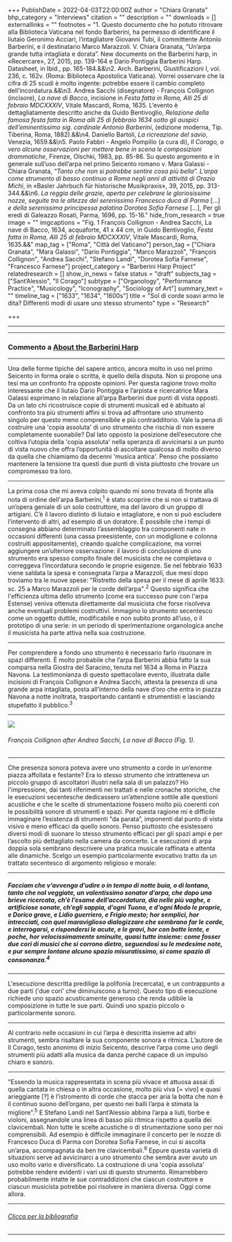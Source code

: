+++
PublishDate = 2022-04-03T22:00:00Z
author = "Chiara Granata"
bhp_category = "Interviews"
citation = ""
description = ""
downloads = []
externallinks = ""
footnotes = "1. Questo documento che ho potuto ritrovare alla Biblioteca Vaticana nel fondo Barberini, ha permesso di identificare il liutaio Geronimo Acciari, l’intagliatore Giovanni Tubi, il committente Antonio Barberini, e il destinatario Marco Marazzoli. V. Chiara Granata, “Un’arpa grande tutta intagliata e dorata”. New documents on the Barberini harp, in «Recercare», 27, 2015, pp. 139-164 e Dario Pontiggia Barberini Harp. Datasheet, in Ibid., pp. 165-184.&&\n2. Arch. Barberini, Giustificazioni I, vol. 236, c. 162v. (Roma: Biblioteca Apostolica Vaticana). Vorrei osservare che la cifra di 25 scudi è molto ingente: potrebbe essere il cambio completo dell’incordatura.&&\n3. Andrea Sacchi (disegnatore) - François Collignon (incisore), <i>La nave di Bacco</i>, incisione in <i>Festa fatta in Roma, Alli 25 di febraio MDCXXXIV</i>, Vitale Mascardi, Roma, 1635. L’evento è dettagliatamente descritto anche da Guido Bentivoglio, <i>Relazione della famosa festa fatta in Roma alli 25 di febbraio 1634 sotto gli auspici dell’eminentissimo sig. cardinale Antonio Barberini</i>, (edizione moderna, Tip. Tiberina, Roma, 1882).&&\n4. Daniello Bartoli, <i>La ricreazione del savio</i>, Venezia, 1659.&&\n5. Paolo Fabbri - Angelo Pompilio (a cura di), <i>Il Corago, o vero alcune osservazioni per mettere bene in scena le composizioni drammatiche</i>, Firenze, Olschki, 1983, pp. 85-86. Su questo argomento e in generale sull’uso dell’arpa nel primo Seicento romano v. Mara Galassi - Chiara Granata, <i>“Tanto che non si potrebbe sentire cosa più bella”. L’arpa come strumento di basso continuo a Roma negli anni di attività di Orazio Michi</i>, in «Basler Jahrbuch für historische Musikpraxis», 39, 2015, pp. 313-344.&&\n6. <i>La reggia delle grazie, aperta per celebrare le gloriosissime nozze, seguite tra le altezze del serenissimo Francesco duca di Parma</i> [...] <i>e della serenissima principessa palatina Dorotea Sofia Farnese</i> […], Per gli eredi di Galeazzo Rosati, Parma, 1696, pp. 15-16."
hide_from_research = true
image = ""
imgcaptions = "Fig. 1 François Collignon - Andrea Sacchi, La nave di Bacco, 1634, acquaforte, 41 x 44 cm, in Guido Bentivoglio, <i>Festa fatta in Roma, Alli 25 di febraio MDCXXXIV</i>, Vitale Mascardi, Roma, 1635.&&"
map_tag = ["Roma", "Città del Vaticano"]
person_tag = ["Chiara Granata", "Mara Galassi", "Dario Pontiggia", "Marco Marazzoli", "François Collignon", "Andrea Sacchi", "Stefano Landi", "Dorotea Sofia Farnese", "Francesco Farnese"]
project_category = "Barberini Harp Project"
relatedresearch = []
show_in_news = false
status = "draft"
subjects_tag = ["Sant’Alessio", "Il Corago"]
subtype = ["Organology", "Performance Practice", "Musicology", "Iconography", "Sociology of Art"]
summary_text = ""
timeline_tag = ["1633", "1634", "1600s"]
title = "Sol di corde soavi armo le dita? Differenti modi di usare uno stesso strumento"
type = "Research"

+++
***

***

### Commento a [About the Barberini Harp](https://harfenlabor.netlify.app/research/barberini-harp-project-interviews-mara-galassi-and-dario-pontiggia-about-the-barberini-harp/)

***

Una delle forme tipiche del sapere antico, ancora molto in uso nel primo Seicento in forma orale o scritta, è quello della disputa. Non si propone una tesi ma un confronto fra opposte opinioni. Per questa ragione trovo molto interessante che il liutaio <span id="person_tag">Dario Pontiggia</span> e l’arpista e ricercatrice <span id="person_tag">Mara Galassi</span> esprimano in relazione all’<span id="subjects_tag">arpa Barberini</span> due punti di vista opposti. Da un lato chi ricostruisce copie di strumenti musicali ed è abituato al confronto tra più strumenti affini si trova ad affrontare uno strumento singolo per questo meno comprensibile e più contradditorio. Vale la pena di costruire una 'copia assoluta' di uno strumento che rischia di non essere completamente suonabile? Dal lato opposto la posizione dell’esecutore che coltiva l’utopia della 'copia assoluta' nella speranza di avvicinarsi a un punto di vista nuovo che offra l’opportunità di ascoltare qualcosa di molto diverso da quella che chiamiamo da decenni 'musica antica'. Penso che possiamo mantenere la tensione tra questi due punti di vista piuttosto che trovare un compromesso tra loro.

***

La prima cosa che mi aveva colpito quando mi sono trovata di fronte alla nota di ordine dell'arpa Barberini,<sup>1</sup> è stato scoprire che si non si trattava di un’opera geniale di un solo costruttore, ma del lavoro di un gruppo di artigiani. C’è il lavoro distinto di liutaio e intagliatore, e non si può escludere l’intervento di altri, ad esempio di un doratore. È possibile che i tempi di consegna abbiano determinato l’assemblaggio tra componenti nate in occasioni differenti (una cassa preesistente, con un modiglione e colonna costruiti appositamente), creando qualche complicazione, ma vorrei aggiungere un’ulteriore osservazione: il lavoro di conclusione di uno strumento era spesso compito finale del musicista che ne completava o correggeva l’incordatura secondo le proprie esigenze. Se nel febbraio <span id="timeline_tag">1633</span> viene saldata la spesa e consegnata l’arpa a Marazzoli, due mesi dopo troviamo tra le nuove spese: "Ristretto della spesa per il mese di aprile 1633: sc. 25 a <span id="person_tag">Marco Marazzoli</span> per le corde dell’arpa"_._<sup>2</sup> Questo significa che l'efficienza ultima dello strumento (come era successo pure con l'arpa Estense) veniva ottenuta direttamente dal musicista che forse risolveva anche eventuali problemi costruttivi. Immagino lo strumento secentesco come un oggetto duttile, modificabile e non subito pronto all’uso, o il prototipo di una serie: in un periodo di sperimentazione organologica anche il musicista ha parte attiva nella sua costruzione.

***

Per comprendere a fondo uno strumento è necessario farlo risuonare in spazi differenti. È molto probabile che l’arpa Barberini abbia fatto la sua comparsa nella Giostra del Saracino, tenuta nel 1634 a Roma in Piazza Navona. La testimonianza di questo spettacolare evento, illustrata dalle incisioni di François Collignon e Andrea Sacchi, attesta la presenza di una grande arpa intagliata, posta all’interno della nave d’oro che entra in piazza Navona a notte inoltrata, trasportando cantanti e strumentisti e lasciando stupefatto il pubblico.<sup>3</sup>

***

![](/images/5-francois-colignon-after-andrea-sacchi-ship-of-bacchus-on-the-piazza-navona-bei-the-jousting-tournament-la-giostra-del-sarracino-1634.jpg)

###### François Collignon after Andrea Sacchi, _La nave di Bacco_ (<cap>Fig. 1</cap>).

***

Che presenza sonora poteva avere uno strumento a corde in un’enorme piazza affollata e festante? Era lo stesso strumento che intratteneva un piccolo gruppo di ascoltatori illustri nella sala di un palazzo? Ho l'impressione, dai tanti riferimenti nei trattati e nelle cronache storiche, che le esecuzioni secentesche dedicassero un’attenzione sottile alle questioni acustiche e che le scelte di strumentazione fossero molto più coerenti con le possibilità sonore di strumenti e spazi. Per questa ragione mi è difficile immaginare l’esistenza di strumenti "da parata”, imponenti dal punto di vista visivo e meno efficaci da quello sonoro. Penso piuttosto che esistessero diversi modi di suonare lo stesso strumento efficaci per gli spazi ampi e per l’ascolto più dettagliato nella camera da concerto. Le esecuzioni di arpa doppia sola sembrano descrivere una pratica musicale raffinata e attenta alle dinamiche. Scelgo un esempio particolarmente evocativo tratto da un trattato secentesco di argomento religioso e morale:

***

##### _Facciam che v’avvenga d’udire o in tempo di notte buia, o di lontano, tanto che nol veggiate, un valentissimo sonator d’arpa, che dopo una brieve ricercata, ch’è l’esame dell’accordatura, dia nelle più vaghe, e artificiose sonate, ch’egli sappia, d’ogni Tuono, e d’ogni Modo le proprie, e Dorico grave, e Lidio guerriero, e Frigio mesto; hor semplici, hor intrecciati, con quel maraviglioso dialogizzare che sembrano far le corde, e interrogarsi, e rispondersi le acute, e le gravi, hor con botte lente, e poche, hor velocissimamente sminuite, quasi tutte insieme: come fosser due cori di musici che si corrono dietro, seguendosi su le medesime note, e pur sempre lontane alcuno spazio misuratissimo, sì come spazio di consonanza._<sup>4</sup>

***

L'esecuzione descritta predilige la polifonia (recercata), e un contrappunto a due parti ('due cori' che diminuiscono a turno). Questo tipo di esecuzione richiede uno spazio acusticamente generoso che renda udibile la composizione in tutte le sue parti. Quindi uno spazio piccolo o particolarmente sonoro.

***

Al contrario nelle occasioni in cui l’arpa è descritta insieme ad altri strumenti, sembra risaltare la sua componente sonora e ritmica. L’autore de Il Corago, testo anonimo di inizio Seicento, descrive l’arpa come uno degli strumenti più adatti alla musica da danza perché capace di un impulso chiaro e sonoro.

***

"Essendo la musica rappresentata in scena più vivace et attuosa assai di quella cantata in chiesa o in altra occasione, molto più viva \[= vivo\] e quasi arieggiante \[?\] è l’istromento di corde che stacca per aria la botta che non è il continuo suono dell’organo, per questo nei balli l’arpa è stimata la migliore".<sup>5</sup> E Stefano Landi nel Sant’Alessio abbina l’arpa a liuti, tiorbe e violoni, assegnandole una linea di basso più ritmica rispetto a quella dei clavicembali. Non tutte le scelte acustiche o di strumentazione sono per noi comprensibili. Ad esempio è difficile immaginare il concerto per le nozze di Francesco Duca di Parma con Dorotea Sofia Farnese, in cui si ascolta un’arpa, accompagnata da ben tre clavicembali.<sup>6</sup> Eppure questa varietà di situazioni serve ad avvicinarci a uno strumento che sembra aver avuto un uso molto vario e diversificato. La costruzione di una 'copia assoluta' potrebbe rendere evidenti i vari usi di questo strumento. Rimarrebbero probabilmente intatte le sue contraddizioni che ciascun costruttore e ciascun musicista potrebbe poi risolvere in maniera diversa. Oggi come allora.

***

###### [Clicca per la bibliografia](https://harfenlabor.netlify.app/research/scientific-commentary-sol-di-corde-soavi-armo-le-dita-only-music-i-carry-as-my-weapon-different-ways-to-use-the-same-instrument/#bibliography)

***